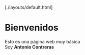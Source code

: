 [./layouts/default.html]
<h1>Bienvenidos</h1>
Esto es una página web <en>muy</en> básica<br>
Soy <b>Antonio Contreras</b>
